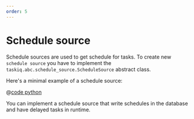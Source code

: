 ```yaml
---
order: 5
---
```


# Schedule source

Schedule sources are used to get schedule for tasks.
To create new `schedule source` you have to implement the `taskiq.abc.schedule_source.ScheduleSource` abstract class.

Here's a minimal example of a schedule source:

@[code python](../examples/extending/schedule_source.py)

You can implement a schedule source that write schedules in the database and have delayed tasks in runtime.
